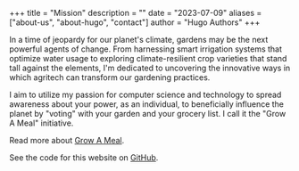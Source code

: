 +++
title = "Mission"
description = ""
date = "2023-07-09"
aliases = ["about-us", "about-hugo", "contact"]
author = "Hugo Authors"
+++

In a time of jeopardy for our planet's climate, gardens may be the next powerful agents of change. From harnessing smart irrigation systems that optimize water usage to exploring climate-resilient crop varieties that stand tall against the elements, I'm dedicated to uncovering the innovative ways in which agritech can transform our gardening practices.

I aim to utilize my passion for computer science and technology to spread awareness about your power, as an individual, to beneficially influence the planet by "voting" with your garden and your grocery list. I call it the "Grow A Meal" initiative. 

Read more about [Grow A Meal](https://github.com/gohugoio).

See the code for this website on [GitHub]().
